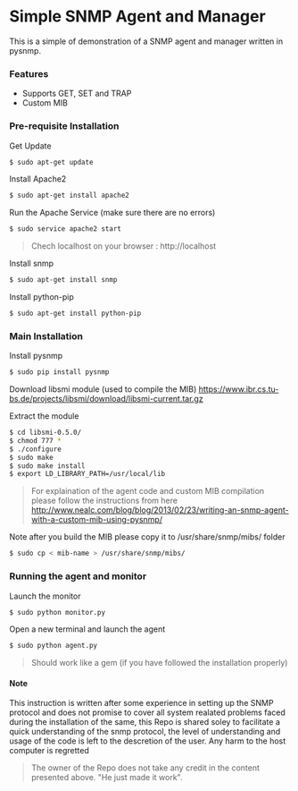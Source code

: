 # Simple SNMP Agent and Manager
This is a simple of demonstration of a SNMP agent and manager written in pysnmp.
### Features
  - Supports GET, SET and TRAP
  - Custom MIB
### Pre-requisite Installation
Get Update
```sh
$ sudo apt-get update
```
Install Apache2 
```sh
$ sudo apt-get install apache2
```
Run the Apache Service (make sure there are no errors)
```sh
$ sudo service apache2 start
```
> Chech localhost on your browser : http://localhost

Install snmp
```sh
$ sudo apt-get install snmp
```
Install python-pip
```sh
$ sudo apt-get install python-pip
```
### Main Installation
Install pysnmp
```sh
$ sudo pip install pysnmp
```
Download libsmi module (used to compile the MIB)
https://www.ibr.cs.tu-bs.de/projects/libsmi/download/libsmi-current.tar.gz

Extract the module
```sh
$ cd libsmi-0.5.0/
$ chmod 777 * 
$ ./configure
$ sudo make
$ sudo make install
$ export LD_LIBRARY_PATH=/usr/local/lib
```
> For explaination of the agent code and custom MIB compilation please follow the instructions from here
http://www.nealc.com/blog/blog/2013/02/23/writing-an-snmp-agent-with-a-custom-mib-using-pysnmp/

Note after you build the MIB please copy it to /usr/share/snmp/mibs/ folder
```sh
$ sudo cp < mib-name > /usr/share/snmp/mibs/
```
### Running the agent and monitor
Launch the monitor
```sh
$ sudo python monitor.py
```
Open a new terminal and launch the agent
```sh
$ sudo python agent.py
```
> Should work like a gem (if you have followed the installation properly)

#### Note
This instruction is written after some experience in setting up the SNMP protocol and does not promise to cover all system realated problems faced during the installation of the same, this Repo is shared soley to facilitate a quick understanding of the snmp protocol, the level of understanding and usage of the code is left to the descretion of the user. Any harm to the host computer is regretted
> The owner of the Repo does not take any credit in the content presented above. "He just made it work".
 
